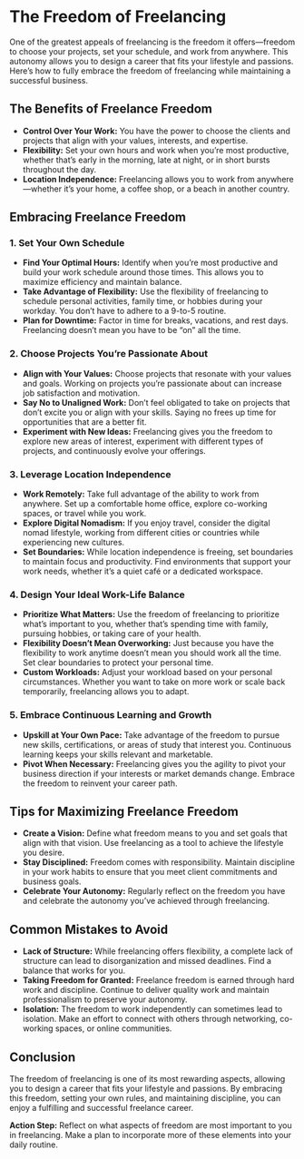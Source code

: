 # The Freedom of Freelancing

One of the greatest appeals of freelancing is the freedom it offers—freedom to choose your projects, set your schedule, and work from anywhere. This autonomy allows you to design a career that fits your lifestyle and passions. Here’s how to fully embrace the freedom of freelancing while maintaining a successful business.

## The Benefits of Freelance Freedom

- **Control Over Your Work:** You have the power to choose the clients and projects that align with your values, interests, and expertise.
- **Flexibility:** Set your own hours and work when you’re most productive, whether that’s early in the morning, late at night, or in short bursts throughout the day.
- **Location Independence:** Freelancing allows you to work from anywhere—whether it’s your home, a coffee shop, or a beach in another country.

## Embracing Freelance Freedom

### 1. **Set Your Own Schedule**

- **Find Your Optimal Hours:** Identify when you’re most productive and build your work schedule around those times. This allows you to maximize efficiency and maintain balance.
- **Take Advantage of Flexibility:** Use the flexibility of freelancing to schedule personal activities, family time, or hobbies during your workday. You don’t have to adhere to a 9-to-5 routine.
- **Plan for Downtime:** Factor in time for breaks, vacations, and rest days. Freelancing doesn’t mean you have to be “on” all the time.

### 2. **Choose Projects You’re Passionate About**

- **Align with Your Values:** Choose projects that resonate with your values and goals. Working on projects you’re passionate about can increase job satisfaction and motivation.
- **Say No to Unaligned Work:** Don’t feel obligated to take on projects that don’t excite you or align with your skills. Saying no frees up time for opportunities that are a better fit.
- **Experiment with New Ideas:** Freelancing gives you the freedom to explore new areas of interest, experiment with different types of projects, and continuously evolve your offerings.

### 3. **Leverage Location Independence**

- **Work Remotely:** Take full advantage of the ability to work from anywhere. Set up a comfortable home office, explore co-working spaces, or travel while you work.
- **Explore Digital Nomadism:** If you enjoy travel, consider the digital nomad lifestyle, working from different cities or countries while experiencing new cultures.
- **Set Boundaries:** While location independence is freeing, set boundaries to maintain focus and productivity. Find environments that support your work needs, whether it’s a quiet café or a dedicated workspace.

### 4. **Design Your Ideal Work-Life Balance**

- **Prioritize What Matters:** Use the freedom of freelancing to prioritize what’s important to you, whether that’s spending time with family, pursuing hobbies, or taking care of your health.
- **Flexibility Doesn’t Mean Overworking:** Just because you have the flexibility to work anytime doesn’t mean you should work all the time. Set clear boundaries to protect your personal time.
- **Custom Workloads:** Adjust your workload based on your personal circumstances. Whether you want to take on more work or scale back temporarily, freelancing allows you to adapt.

### 5. **Embrace Continuous Learning and Growth**

- **Upskill at Your Own Pace:** Take advantage of the freedom to pursue new skills, certifications, or areas of study that interest you. Continuous learning keeps your skills relevant and marketable.
- **Pivot When Necessary:** Freelancing gives you the agility to pivot your business direction if your interests or market demands change. Embrace the freedom to reinvent your career path.

## Tips for Maximizing Freelance Freedom

- **Create a Vision:** Define what freedom means to you and set goals that align with that vision. Use freelancing as a tool to achieve the lifestyle you desire.
- **Stay Disciplined:** Freedom comes with responsibility. Maintain discipline in your work habits to ensure that you meet client commitments and business goals.
- **Celebrate Your Autonomy:** Regularly reflect on the freedom you have and celebrate the autonomy you’ve achieved through freelancing.

## Common Mistakes to Avoid

- **Lack of Structure:** While freelancing offers flexibility, a complete lack of structure can lead to disorganization and missed deadlines. Find a balance that works for you.
- **Taking Freedom for Granted:** Freelance freedom is earned through hard work and discipline. Continue to deliver quality work and maintain professionalism to preserve your autonomy.
- **Isolation:** The freedom to work independently can sometimes lead to isolation. Make an effort to connect with others through networking, co-working spaces, or online communities.

## Conclusion

The freedom of freelancing is one of its most rewarding aspects, allowing you to design a career that fits your lifestyle and passions. By embracing this freedom, setting your own rules, and maintaining discipline, you can enjoy a fulfilling and successful freelance career.

**Action Step:** Reflect on what aspects of freedom are most important to you in freelancing. Make a plan to incorporate more of these elements into your daily routine.
